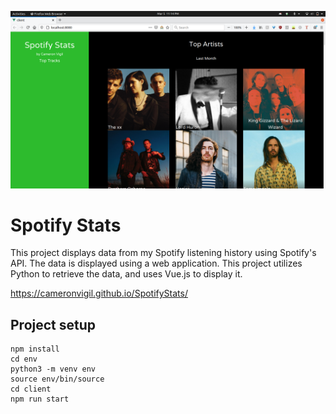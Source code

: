 ![alt text](https://github.com/CameronVigil/SpotifyStats/blob/master/src/pic/Screenshot%20from%202021-03-05%2023-14-54.png)
# Spotify Stats
This project displays data from my Spotify listening history using Spotify's API. The data is displayed using a web application. This project utilizes Python to retrieve the data, and uses Vue.js to display it.

https://cameronvigil.github.io/SpotifyStats/

## Project setup
```
npm install
cd env
python3 -m venv env
source env/bin/source
cd client
npm run start

```
